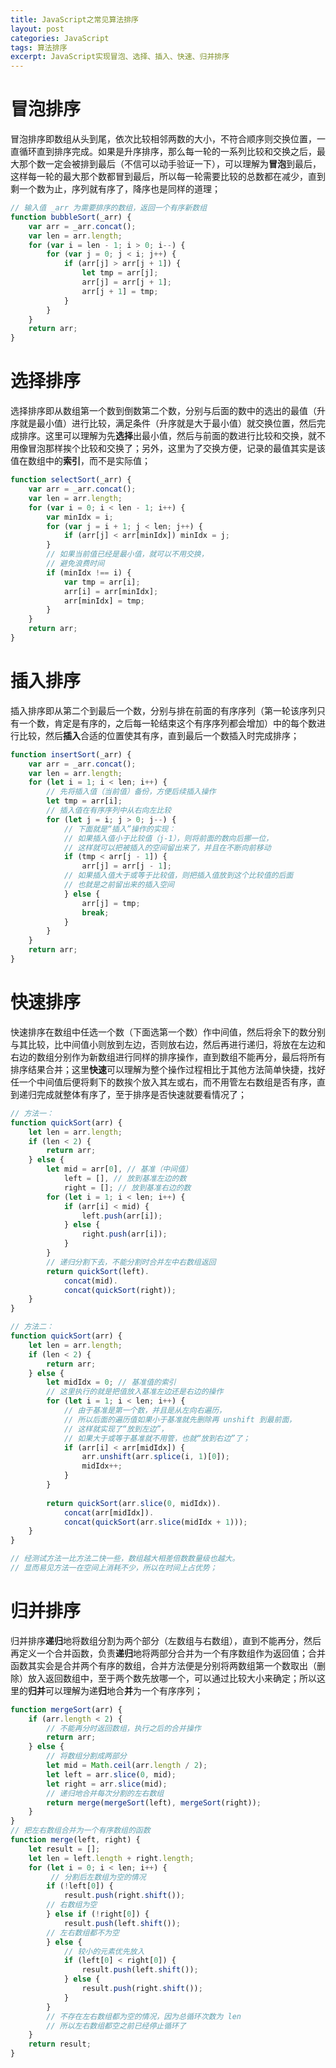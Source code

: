```yaml
---
title: JavaScript之常见算法排序
layout: post
categories: JavaScript
tags: 算法排序
excerpt: JavaScript实现冒泡、选择、插入、快速、归并排序
---
```

# 冒泡排序

冒泡排序即数组从头到尾，依次比较相邻两数的大小，不符合顺序则交换位置，一直循环直到排序完成。如果是升序排序，那么每一轮的一系列比较和交换之后，最大那个数一定会被排到最后（不信可以动手验证一下），可以理解为**冒泡**到最后，这样每一轮的最大那个数都冒到最后，所以每一轮需要比较的总数都在减少，直到剩一个数为止，序列就有序了，降序也是同样的道理；
```js
// 输入值 _arr 为需要排序的数组，返回一个有序新数组
function bubbleSort(_arr) {
    var arr = _arr.concat();
    var len = arr.length;
    for (var i = len - 1; i > 0; i--) {
        for (var j = 0; j < i; j++) {
            if (arr[j] > arr[j + 1]) {
                let tmp = arr[j];
                arr[j] = arr[j + 1];
                arr[j + 1] = tmp;
            }
        }
    }
    return arr;
}
```

# 选择排序

选择排序即从数组第一个数到倒数第二个数，分别与后面的数中的选出的最值（升序就是最小值）进行比较，满足条件（升序就是大于最小值）就交换位置，然后完成排序。这里可以理解为先**选择**出最小值，然后与前面的数进行比较和交换，就不用像冒泡那样挨个比较和交换了；另外，这里为了交换方便，记录的最值其实是该值在数组中的**索引**，而不是实际值；
```js
function selectSort(_arr) {
    var arr = _arr.concat();
    var len = arr.length;
    for (var i = 0; i < len - 1; i++) {
        var minIdx = i;
        for (var j = i + 1; j < len; j++) {
            if (arr[j] < arr[minIdx]) minIdx = j;
        }
        // 如果当前值已经是最小值，就可以不用交换，
        // 避免浪费时间
        if (minIdx !== i) {
            var tmp = arr[i];
            arr[i] = arr[minIdx];
            arr[minIdx] = tmp;
        }
    }
    return arr;
}
```

# 插入排序

插入排序即从第二个到最后一个数，分别与排在前面的有序序列（第一轮该序列只有一个数，肯定是有序的，之后每一轮结束这个有序序列都会增加）中的每个数进行比较，然后**插入**合适的位置使其有序，直到最后一个数插入时完成排序；
```js
function insertSort(_arr) {
    var arr = _arr.concat();
    var len = arr.length;
    for (let i = 1; i < len; i++) {
        // 先将插入值（当前值）备份，方便后续插入操作
        let tmp = arr[i];
        // 插入值在有序序列中从右向左比较
        for (let j = i; j > 0; j--) {
            // 下面就是“插入”操作的实现：
            // 如果插入值小于比较值（j-1），则将前面的数向后挪一位，
            // 这样就可以把被插入的空间留出来了，并且在不断向前移动
            if (tmp < arr[j - 1]) {
                arr[j] = arr[j - 1];
            // 如果插入值大于或等于比较值，则把插入值放到这个比较值的后面
            // 也就是之前留出来的插入空间
            } else {
                arr[j] = tmp;
                break;
            }
        }
    }
    return arr;
}
```

# 快速排序

快速排序在数组中任选一个数（下面选第一个数）作中间值，然后将余下的数分别与其比较，比中间值小则放到左边，否则放右边，然后再进行递归，将放在左边和右边的数组分别作为新数组进行同样的排序操作，直到数组不能再分，最后将所有排序结果合并；这里**快速**可以理解为整个操作过程相比于其他方法简单快捷，找好任一个中间值后便将剩下的数挨个放入其左或右，而不用管左右数组是否有序，直到递归完成就整体有序了，至于排序是否快速就要看情况了；
```js
// 方法一：
function quickSort(arr) {
    let len = arr.length;
    if (len < 2) {
        return arr;
    } else {
        let mid = arr[0], // 基准（中间值）
            left = [], // 放到基准左边的数
            right = []; // 放到基准右边的数
        for (let i = 1; i < len; i++) {
            if (arr[i] < mid) {
                left.push(arr[i]);
            } else {
                right.push(arr[i]);
            }
        }
        // 递归分割下去，不能分割时合并左中右数组返回
        return quickSort(left).
            concat(mid).
            concat(quickSort(right));
    }
}

// 方法二：
function quickSort(arr) {
    let len = arr.length;
    if (len < 2) {
        return arr;
    } else {
        let midIdx = 0; // 基准值的索引
        // 这里执行的就是把值放入基准左边还是右边的操作
        for (let i = 1; i < len; i++) {
            // 由于基准是第一个数，并且是从左向右遍历，
            // 所以后面的遍历值如果小于基准就先删除再 unshift 到最前面，
            // 这样就实现了“放到左边”，
            // 如果大于或等于基准就不用管，也就“放到右边”了；
            if (arr[i] < arr[midIdx]) {
                arr.unshift(arr.splice(i, 1)[0]);
                midIdx++;
            }
        }
        
        return quickSort(arr.slice(0, midIdx)).
            concat(arr[midIdx]).
            concat(quickSort(arr.slice(midIdx + 1)));
    }
}

// 经测试方法一比方法二快一些，数组越大相差倍数数量级也越大。
// 显而易见方法一在空间上消耗不少，所以在时间上占优势；
```

# 归并排序

归并排序**递归**地将数组分割为两个部分（左数组与右数组），直到不能再分，然后再定义一个合并函数，负责**递归**地将两部分合并为一个有序数组作为返回值；合并函数其实会是合并两个有序的数组，合并方法便是分别将两数组第一个数取出（删除）放入返回数组中，至于两个数先放哪一个，可以通过比较大小来确定；所以这里的**归并**可以理解为递**归**地合**并**为一个有序序列；
```js
function mergeSort(arr) {
    if (arr.length < 2) {
        // 不能再分时返回数组，执行之后的合并操作
        return arr;
    } else {
        // 将数组分割成两部分
        let mid = Math.ceil(arr.length / 2);
        let left = arr.slice(0, mid);
        let right = arr.slice(mid);
        // 递归地合并每次分割的左右数组
        return merge(mergeSort(left), mergeSort(right));
    }
}
// 把左右数组合并为一个有序数组的函数
function merge(left, right) {
    let result = [];
    let len = left.length + right.length;
    for (let i = 0; i < len; i++) {
         // 分割后左数组为空的情况
        if (!left[0]) {
            result.push(right.shift());
        // 右数组为空
        } else if (!right[0]) {
            result.push(left.shift());
        // 左右数组都不为空
        } else {
            // 较小的元素优先放入
            if (left[0] < right[0]) {
                result.push(left.shift());
            } else {
                result.push(right.shift());
            }
        }
        // 不存在左右数组都为空的情况，因为总循环次数为 len
        // 所以左右数组都空之前已经停止循环了
    }
    return result;
}
```
